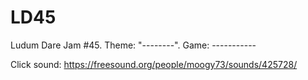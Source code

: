 # LD45
Ludum Dare Jam #45. Theme: "--------". Game: -----------

Click sound: https://freesound.org/people/moogy73/sounds/425728/
